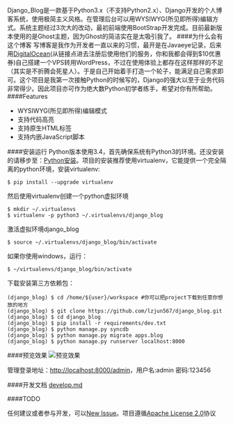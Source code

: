 Django_Blog是一款基于Python3.x（不支持Python2.x）、Django开发的个人博客系统，使用极简主义风格。在管理后台可以用WYSIWYG(所见即所得)编辑方式。系统主题经过3次大的改动，最初前端使用BootStrap开发完成。目前最新版本使用的是Ghost主题，因为Ghost的简洁实在是太吸引我了。
####为什么会有这个博客
写博客是我作为开发者一直以来的习惯，最开是在Javaeye记录，后来用[DigitalOcean](https://www.digitalocean.com/?refcode=af4cff8f42bc)(从链接点进去注册后使用他们的服务，你和我都会得到$10优惠券)自己搭建一个VPS转用WordPress，不过在使用体验上都存在这样那样的不足（其实是不折腾会死星人）。于是自己开始着手打造一个轮子，能满足自己需求即可。这个项目是我第一次接触Python的时候写的，Django的强大以至于业务代码非常得少。因此项目亦可作为绝大数Python初学者练手，希望对你有所帮助。
####Features
- WYSIWYG(所见即所得)编辑模式
- 支持代码高亮
- 支持原生HTML标签
- 支持内嵌JavaScript脚本

####安装运行
Python版本使用3.4，首先确保系统有Python3的环境。还没安装的请移步至：[Python安装](http://www.liaoxuefeng.com/wiki/0014316089557264a6b348958f449949df42a6d3a2e542c000/0014316090478912dab2a3a9e8f4ed49d28854b292f85bb000)。项目的安装推荐使用virtualenv，它能提供一个完全隔离的python环境，安装virtualenv:  
    
    $ pip install --upgrade virtualenv

然后使用virtualenv创建一个python虚拟环境  

    $ mkdir ~/.virtualenvs
    $ virtualenv -p python3 ~/.virtualenvs/django_blog
激活虚拟环境django_blog  

    $ source ~/.virtualenvs/django_blog/bin/activate
如果你使用windows，运行：  

    $ ~/virtualenvs/django_blog/bin/activate    

下载安装第三方依赖包：  
    
    (django_blog) $ cd /home/${user}/workspace #你可以把project下载到任意你想放的地方
    (django_blog) $ git clone https://github.com/lzjun567/django_blog.git
    (django_blog) $ cd django_blog
    (django_blog) $ pip install -r requirements/dev.txt
    (django_blog) $ python manage.py syncdb
    (django_blog) $ python manage.py migrate apps.blog
    (django_blog) $ python manage.py runserver localhost:8000

####预览效果 
![预览效果 ][1]

管理登录地址：[http://localhost:8000/admin](http://localhost:8000/admin)，用户名:admin   密码:123456  

####开发文档
[develop.md](./doc/develop.md)

####TODO

任何建议或者参与开发，可以[New Issue](https://github.com/lzjun567/django_blog/issues)。项目遵循[Apache License 2.0](http://www.apache.org/licenses/LICENSE-2.0)协议  
 
  [1]: http://foofish.qiniudn.com/v1.2.png

